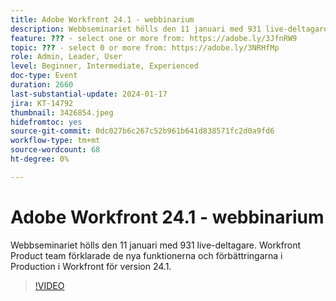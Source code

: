 ```yaml
---
title: Adobe Workfront 24.1 - webbinarium
description: Webbseminariet hölls den 11 januari med 931 live-deltagare. Workfront Product team förklarade de nya funktionerna och förbättringarna i Production i Workfront för version 24.1.
feature: ??? - select one or more from: https://adobe.ly/3JfnRW9
topic: ??? - select 0 or more from: https://adobe.ly/3NRHfMp
role: Admin, Leader, User
level: Beginner, Intermediate, Experienced
doc-type: Event
duration: 2660
last-substantial-update: 2024-01-17
jira: KT-14792
thumbnail: 3426854.jpeg
hidefromtoc: yes
source-git-commit: 0dc027b6c267c52b961b641d838571fc2d0a9fd6
workflow-type: tm+mt
source-wordcount: 68
ht-degree: 0%

---
```



# Adobe Workfront 24.1 - webbinarium

Webbseminariet hölls den 11 januari med 931 live-deltagare. Workfront Product team förklarade de nya funktionerna och förbättringarna i Production i Workfront för version 24.1.

>[!VIDEO](https://video.tv.adobe.com/v/3426854/?learn=on)

